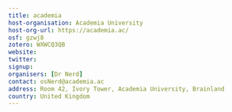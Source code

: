 ```yaml
---
title: academia
host-organisation: Academia University
host-org-url: https://academia.ac/
osf: gzwj8
zotero: WXWCQ3QB
website: 
twitter: 
signup: 
organisers: [Dr Nerd]
contact: osNerd@academia.ac
address: Room 42, Ivory Tower, Academia University, Brainland
country: United Kingdom
---
```



